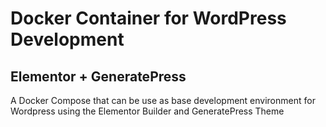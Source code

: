<h1>Docker Container for WordPress Development</h1>
<h2>Elementor + GeneratePress</h2>
<p>A Docker Compose that can be use as base development environment for Wordpress using the Elementor Builder and GeneratePress Theme</p>
